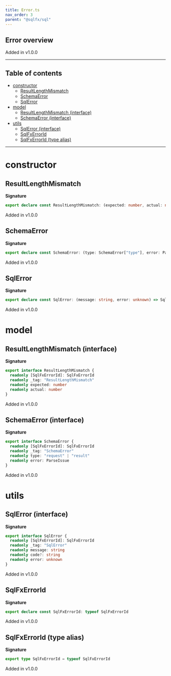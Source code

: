 ```yaml
---
title: Error.ts
nav_order: 3
parent: "@sqlfx/sql"
---
```


## Error overview

Added in v1.0.0

---

<h2 class="text-delta">Table of contents</h2>

- [constructor](#constructor)
  - [ResultLengthMismatch](#resultlengthmismatch)
  - [SchemaError](#schemaerror)
  - [SqlError](#sqlerror)
- [model](#model)
  - [ResultLengthMismatch (interface)](#resultlengthmismatch-interface)
  - [SchemaError (interface)](#schemaerror-interface)
- [utils](#utils)
  - [SqlError (interface)](#sqlerror-interface)
  - [SqlFxErrorId](#sqlfxerrorid)
  - [SqlFxErrorId (type alias)](#sqlfxerrorid-type-alias)

---

# constructor

## ResultLengthMismatch

**Signature**

```ts
export declare const ResultLengthMismatch: (expected: number, actual: number) => ResultLengthMismatch
```

Added in v1.0.0

## SchemaError

**Signature**

```ts
export declare const SchemaError: (type: SchemaError["type"], error: ParseIssue) => SchemaError
```

Added in v1.0.0

## SqlError

**Signature**

```ts
export declare const SqlError: (message: string, error: unknown) => SqlError
```

Added in v1.0.0

# model

## ResultLengthMismatch (interface)

**Signature**

```ts
export interface ResultLengthMismatch {
  readonly [SqlFxErrorId]: SqlFxErrorId
  readonly _tag: "ResultLengthMismatch"
  readonly expected: number
  readonly actual: number
}
```

Added in v1.0.0

## SchemaError (interface)

**Signature**

```ts
export interface SchemaError {
  readonly [SqlFxErrorId]: SqlFxErrorId
  readonly _tag: "SchemaError"
  readonly type: "request" | "result"
  readonly error: ParseIssue
}
```

Added in v1.0.0

# utils

## SqlError (interface)

**Signature**

```ts
export interface SqlError {
  readonly [SqlFxErrorId]: SqlFxErrorId
  readonly _tag: "SqlError"
  readonly message: string
  readonly code?: string
  readonly error: unknown
}
```

Added in v1.0.0

## SqlFxErrorId

**Signature**

```ts
export declare const SqlFxErrorId: typeof SqlFxErrorId
```

Added in v1.0.0

## SqlFxErrorId (type alias)

**Signature**

```ts
export type SqlFxErrorId = typeof SqlFxErrorId
```

Added in v1.0.0
